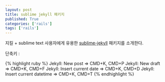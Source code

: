 ```yaml
---
layout: post
title: sublime jekyll 패키지 
published: True
categories: ['rails']
tags: ['rails']
---
```


지킬 + sublime text 사용자에게 유용한 [sublime-jekyll] 패키지를 소개한다.



단축키 :


{% highlight ruby %}
Jekyll: New post => CMD+K, CMD+P
Jekyll: New draft => CMD+K, CMD+F
Jekyll: Insert current date => CMD+K, CMD+D
Jekyll: Insert current datetime => CMD+K, CMD+T
{% endhighlight %}

[sublime-jekyll]:	https://sublime.wbond.net/packages/Jekyll 
